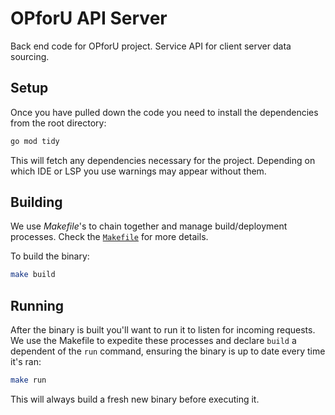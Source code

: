 # OPforU API Server

Back end code for OPforU project. Service API for client server data sourcing.

## Setup

Once you have pulled down the code you need to install the dependencies from the root directory:

```bash
go mod tidy
```

This will fetch any dependencies necessary for the project. Depending on which IDE or LSP you use warnings may appear without them.

## Building

We use _Makefile_'s to chain together and manage build/deployment processes. Check the [`Makefile`](http://github.com/dd-web/opforu-server/blob/master/Makefile) for more details.

To build the binary:

```bash
make build
```

## Running

After the binary is built you'll want to run it to listen for incoming requests. We use the Makefile to expedite these processes and declare `build` a dependent of the `run` command, ensuring the binary is up to date every time it's ran:

```bash
make run
```

This will always build a fresh new binary before executing it.

